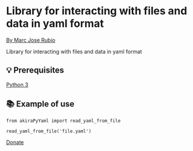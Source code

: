 # Library for interacting with files and data in yaml format 

[By Marc Jose Rubio](https://github.com/toshuomj)

Library for interacting with files and data in yaml format

## 💡 Prerequisites

   [Python 3](https://www.python.org/downloads/release/python-3101/)

## 📚 Example of use

```
from akiraPyYaml import read_yaml_from_file

read_yaml_from_file('file.yaml')
```

[Donate](paypal.me/marcjose1)
